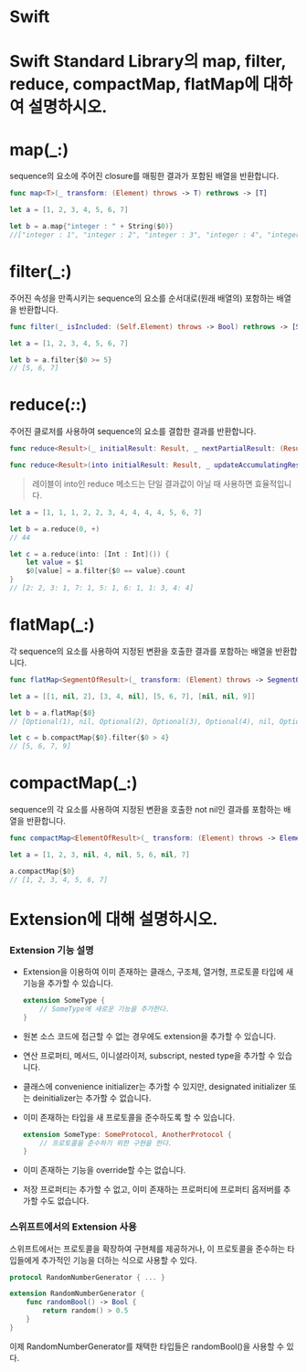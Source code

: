 # Swift

# Swift Standard Library의 map, filter, reduce, compactMap, flatMap에 대하여 설명하시오.

# map(_:)

sequence의 요소에 주어진 closure를 매핑한 결과가 포함된 배열을 반환합니다.

```swift
func map<T>(_ transform: (Element) throws -> T) rethrows -> [T]
```

``` swift
let a = [1, 2, 3, 4, 5, 6, 7]

let b = a.map{"integer : " + String($0)}
//["integer : 1", "integer : 2", "integer : 3", "integer : 4", "integer : 5", "integer : 6", "integer : 7"]
```



# filter(_:)

주어진 속성을 만족시키는 sequence의 요소를 순서대로(원래 배열의) 포함하는 배열을 반환합니다.

```swift
func filter(_ isIncluded: (Self.Element) throws -> Bool) rethrows -> [Self.Element]
```

``` swift
let a = [1, 2, 3, 4, 5, 6, 7]

let b = a.filter{$0 >= 5}
// [5, 6, 7]
```

# reduce(_:_:)

주어진 클로저를 사용하여 sequence의 요소를 결합한 결과를 반환합니다.

```swift
func reduce<Result>(_ initialResult: Result, _ nextPartialResult: (Result, Element) throws -> Result) rethrows -> Result
```

```swift
func reduce<Result>(into initialResult: Result, _ updateAccumulatingResult: (inout Result, Element) throws -> ()) rethrows -> Result
```

> 레이블이 into인 reduce 메소드는 단일 결과값이 아닐 때 사용하면 효율적입니다.

```swift
let a = [1, 1, 1, 2, 2, 3, 4, 4, 4, 4, 5, 6, 7]

let b = a.reduce(0, +)
// 44

let c = a.reduce(into: [Int : Int]()) {
    let value = $1
    $0[value] = a.filter{$0 == value}.count
}
// [2: 2, 3: 1, 7: 1, 5: 1, 6: 1, 1: 3, 4: 4]
```

# flatMap(_:)

각 sequence의 요소를 사용하여 지정된 변환을 호출한 결과를 포함하는 배열을 반환합니다.

```swift
func flatMap<SegmentOfResult>(_ transform: (Element) throws -> SegmentOfResult) rethrows -> [SegmentOfResult.Element] where SegmentOfResult : Sequence
```

``` swift
let a = [[1, nil, 2], [3, 4, nil], [5, 6, 7], [nil, nil, 9]]

let b = a.flatMap{$0}
// [Optional(1), nil, Optional(2), Optional(3), Optional(4), nil, Optional(5), Optional(6), Optional(7), nil, nil, Optional(9)]

let c = b.compactMap{$0}.filter{$0 > 4}
// [5, 6, 7, 9]
```

# compactMap(_:)

sequence의 각 요소를 사용하여 지정된 변환을 호출한 not nil인 결과를 포함하는 배열을 반환합니다.

```swift
func compactMap<ElementOfResult>(_ transform: (Element) throws -> ElementOfResult?) rethrows -> [ElementOfResult]
```

```swift
let a = [1, 2, 3, nil, 4, nil, 5, 6, nil, 7]

a.compactMap{$0}
// [1, 2, 3, 4, 5, 6, 7]
```

# Extension에 대해 설명하시오.

### Extension 기능 설명

- Extension을 이용하여 이미 존재하는 클래스, 구조체, 열거형, 프로토콜 타입에 새 기능을 추가할 수 있습니다.

    ```swift
    extension SomeType {
        // SomeType에 새로운 기능을 추가한다.
    }
    ```

- 원본 소스 코드에 접근할 수 없는 경우에도 extension을 추가할 수 있습니다.
- 연산 프로퍼티, 메서드, 이니셜라이저, subscript, nested type을 추가할 수 있습니다.
- 클래스에 convenience initializer는 추가할 수 있지만, designated initializer 또는 deinitializer는 추가할 수 없습니다.
- 이미 존재하는 타입을 새 프로토콜을 준수하도록 할 수 있습니다.

    ```swift
    extension SomeType: SomeProtocol, AnotherProtocol {
        // 프로토콜을 준수하기 위한 구현을 한다.
    }
    ```

- 이미 존재하는 기능을 override할 수는 없습니다.
- 저장 프로퍼티는 추가할 수 없고, 이미 존재하는 프로퍼티에 프로퍼티 옵저버를 추가할 수도 없습니다.

### 스위프트에서의 Extension 사용

스위프트에서는 프로토콜을 확장하여 구현체를 제공하거나, 이 프로토콜을 준수하는 타입들에게 추가적인 기능을 더하는 식으로 사용할 수 있다.

```swift
protocol RandomNumberGenerator { ... }

extension RandomNumberGenerator {
    func randomBool() -> Bool {
        return random() > 0.5
    }
}
```

이제 RandomNumberGenerator를 채택한 타입들은 randomBool()을 사용할 수 있다.
